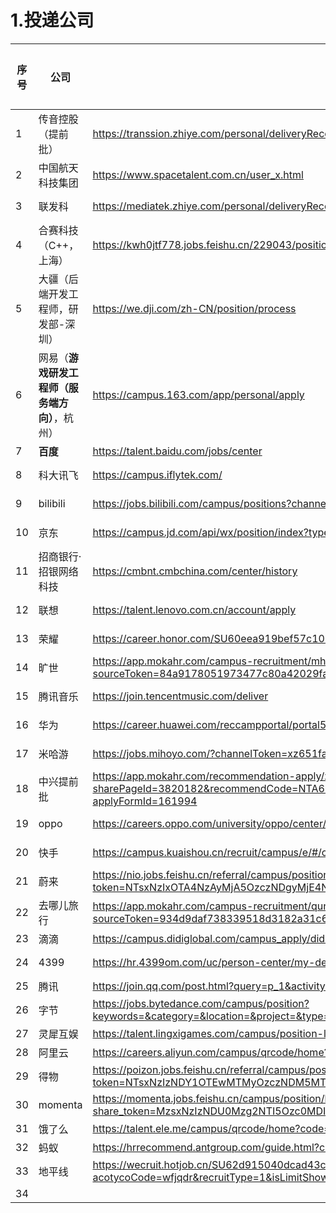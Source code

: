 

# 1.投递公司

| 序号 | 公司                                           | 链接                                                         | 投递日期 | 测评日期 | 笔试日期 | 面试日期 |
| ---- | ---------------------------------------------- | ------------------------------------------------------------ | -------- | -------- | -------- | -------- |
| 1    | 传音控股（提前批）                             | https://transsion.zhiye.com/personal/deliveryRecord          | 7-29     | 8-11     |          |          |
| 2    | 中国航天科技集团                               | https://www.spacetalent.com.cn/user_x.html                   | 7-28     |          |          |          |
| 3    | 联发科                                         | https://mediatek.zhiye.com/personal/deliveryRecord           | 7-29     |          |          |          |
| 4    | 合赛科技（C++，上海）                          | https://kwh0jtf778.jobs.feishu.cn/229043/position/application | 8-6      |          |          |          |
| 5    | 大疆（后端开发工程师，研发部-深圳）            | https://we.dji.com/zh-CN/position/process                    | 8.6      | 8-8      |          |          |
| 6    | 网易（**游戏研发工程师（服务端方向）**，杭州） | https://campus.163.com/app/personal/apply                    | 8-7      |          |          |          |
| 7    | **百度**                                       | https://talent.baidu.com/jobs/center                         | 8.6      |          |          |          |
| 8    | 科大讯飞                                       | https://campus.iflytek.com/                                  | 8-7      | 8-8      |          |          |
| 9    | bilibili                                       | https://jobs.bilibili.com/campus/positions?channel=bilibiliaccounts | 8-7      |          |          |          |
| 10   | 京东                                           | https://campus.jd.com/api/wx/position/index?type=present#/myDeliver?type=present | 8-8      |          |          |          |
| 11   | 招商银行·招银网络科技                          | https://cmbnt.cmbchina.com/center/history                    | 8-8      |          |          |          |
| 12   | 联想                                           | https://talent.lenovo.com.cn/account/apply                   | 8-10     |          |          |          |
| 13   | 荣耀                                           | https://career.honor.com/SU60eea919bef57c1023f6fe78/pb/account.html#/myDeliver | 8-10     |          |          |          |
| 14   | 旷世                                           | https://app.mokahr.com/campus-recruitment/mhr/38642?sourceToken=84a9178051973477c80a42029fa8bb52#/candidateHome/applications | 8-10     |          |          |          |
| 15   | 腾讯音乐                                       | https://join.tencentmusic.com/deliver                        | 8-10     |          |          |          |
| 16   | 华为                                           | https://career.huawei.com/reccampportal/portal5/appjob-campus.html | 8-10     |          |          |          |
| 17   | 米哈游                                         | https://jobs.mihoyo.com/?channelToken=xz651fa229-df61409eb6f0-975404a52deb#/campus | 8-10     |          |          |          |
| 18   | 中兴提前批                                     | https://app.mokahr.com/recommendation-apply/zte/73988?sharePageId=3820182&recommendCode=NTA6kkw&codeType=1#/job/281357e0-5cb3-4223-9538-2b9ab19700e8/apply?applyFormId=161994 |          |          |          |          |
| 19   | oppo                                           | https://careers.oppo.com/university/oppo/center/history      | 8-11     |          |          |          |
| 20   | 快手                                           | https://campus.kuaishou.cn/recruit/campus/e/#/campus/my-apply | 8-11     |          |          |          |
| 21   | 蔚来                                           | https://nio.jobs.feishu.cn/referral/campus/position/application?token=NTsxNzIxOTA4NzAyMjA5OzczNDgyMjE4NjAzNTk3OTg3ODc7NzM5NTU0MDg5MTU5NzQwODUyMTsxLzE | 8-11     |          |          |          |
| 22   | 去哪儿旅行                                     | https://app.mokahr.com/campus-recruitment/qunar/37595?sourceToken=934d9daf738339518d3182a31c67b93a#/candidateHome/applications | 8-11     |          |          |          |
| 23   | 滴滴                                           | https://campus.didiglobal.com/campus_apply/didiglobal/96064#/jobs |          |          |          |          |
| 24   | 4399                                           | https://hr.4399om.com/uc/person-center/my-delivery           | 8-11     |          |          |          |
| 25   | 腾讯                                           | https://join.qq.com/post.html?query=p_1&activity=1016368444040679424&activityLink=1016369222415421440 |          |          |          |          |
| 26   | 字节                                           | https://jobs.bytedance.com/campus/position?keywords=&category=&location=&project=&type=2&job_hot_flag=&current=1&limit=10&functionCategory=&tag=&spread=7HQS1SD |          |          |          |          |
| 27   | 灵犀互娱                                       | https://talent.lingxigames.com/campus/position-list?campusType=freshman&lang=zh |          |          |          |          |
| 28   | 阿里云                                         | https://careers.aliyun.com/campus/qrcode/home?code=QL4pw6k9zZPnEAnzf/O4Ihe24wSuiFsoT99Sq6xqYKE= |          |          |          |          |
| 29   | 得物                                           | https://poizon.jobs.feishu.cn/referral/campus/position/share/?token=NTsxNzIzNDY1OTEwMTMyOzczNDM5MTE3ODUyNTYzMzc0MTE7NzQwMjIyODY0ODM0OTU4MzY0MzsxLzE |          |          |          |          |
| 30   | momenta                                        | https://momenta.jobs.feishu.cn/campus/position/list?share_token=MzsxNzIzNDU0Mzg2NTI5Ozc0MDIxNzg1MjQyODA1Mzk0NDY7MDsxLzI |          |          |          |          |
| 31   | 饿了么                                         | https://talent.ele.me/campus/qrcode/home?code=P5368qSwikRqDddjIvppegzfFIdZLsb_QroxpQP8EAc= |          |          |          |          |
| 32   | 蚂蚁                                           | https://hrrecommend.antgroup.com/guide.html?code=UhanP%2Fy58vYMrv3Mh1kdS8%2FE_bwsexIpBqxgyfLkIsw%3D |          |          |          |          |
| 33   | 地平线                                         | https://wecruit.hotjob.cn/SU62d915040dcad43c775ec12c/mc/position/campus?acotycoCode=wfjqdr&recruitType=1&isLimitShowPostScope=1 |          |          |          |          |
| 34   |                                                |                                                              |          |          |          |          |



